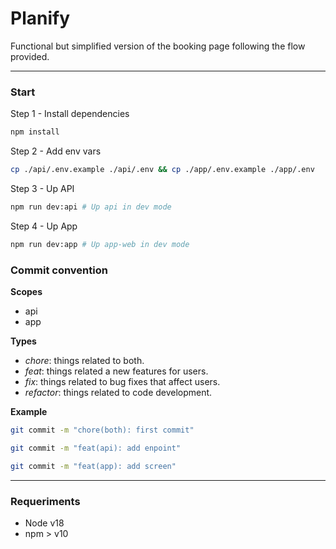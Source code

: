 # Planify
Functional but simplified version of the booking page following the flow provided.
***
### Start
Step 1 - Install dependencies
```sh
npm install
```
Step 2 - Add env vars
```sh
cp ./api/.env.example ./api/.env && cp ./app/.env.example ./app/.env
```
Step 3 - Up API 
```sh
npm run dev:api # Up api in dev mode
```
Step 4 - Up App
```sh
npm run dev:app # Up app-web in dev mode
```
### Commit convention
**Scopes** 
- api
- app

**Types**
- _chore_: things related to both.
- _feat_: things related a new features for users.
- _fix_: things related to bug fixes that affect users.
- _refactor_: things related to code development.

**Example**
```sh
git commit -m "chore(both): first commit"
```
```sh
git commit -m "feat(api): add enpoint"
```
```sh
git commit -m "feat(app): add screen"
```
***
### Requeriments
- Node v18
- npm > v10